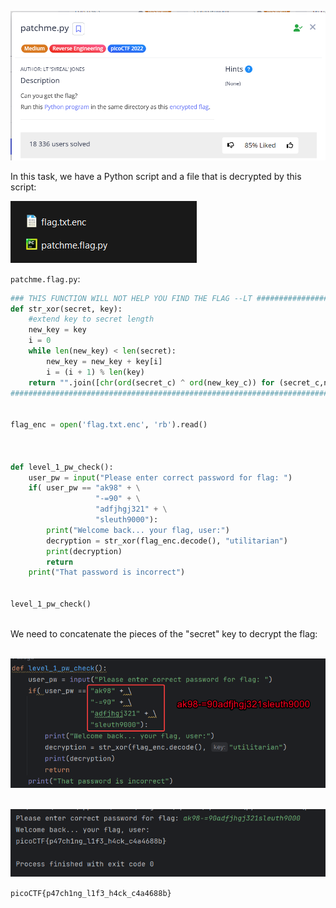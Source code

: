 ![Task desc](../assets/images/patchme.py_image_1.png)

In this task, we have a Python script and a file that is decrypted by this script: <br/>

![image_2](../assets/images/patchme.py_image_2.png)

`patchme.flag.py`:<br/>
```python
### THIS FUNCTION WILL NOT HELP YOU FIND THE FLAG --LT ########################
def str_xor(secret, key):
    #extend key to secret length
    new_key = key
    i = 0
    while len(new_key) < len(secret):
        new_key = new_key + key[i]
        i = (i + 1) % len(key)        
    return "".join([chr(ord(secret_c) ^ ord(new_key_c)) for (secret_c,new_key_c) in zip(secret,new_key)])
###############################################################################


flag_enc = open('flag.txt.enc', 'rb').read()



def level_1_pw_check():
    user_pw = input("Please enter correct password for flag: ")
    if( user_pw == "ak98" + \
                   "-=90" + \
                   "adfjhgj321" + \
                   "sleuth9000"):
        print("Welcome back... your flag, user:")
        decryption = str_xor(flag_enc.decode(), "utilitarian")
        print(decryption)
        return
    print("That password is incorrect")


level_1_pw_check()
```
<br/>
We need to concatenate the pieces of the "secret" key to decrypt the flag: <br/><br/>

![image_3](../assets/images/patchme.py_image_3.png)<br/><br/>

![image_4](../assets/images/patchme.py_image_4.png)<br/>

`picoCTF{p47ch1ng_l1f3_h4ck_c4a4688b}`
